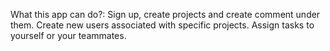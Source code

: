 What this app can do?:
Sign up, create projects and create comment under them. 
Create new users associated with specific projects. 
Assign tasks to yourself or your teammates.

